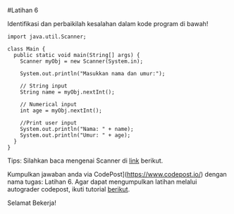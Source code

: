 #Latihan 6

Identifikasi dan perbaikilah kesalahan dalam kode program di bawah!
```
import java.util.Scanner;

class Main {
  public static void main(String[] args) {
    Scanner myObj = new Scanner(System.in);

    System.out.println("Masukkan nama dan umur:");

    // String input
    String name = myObj.nextInt();

    // Numerical input
    int age = myObj.nextInt();

    //Print user input
    System.out.println("Nama: " + name);
    System.out.println("Umur: " + age);
  }
}

```

Tips: Silahkan baca mengenai Scanner di [link](https://www.w3schools.com/java/java_user_input.asp) berikut.

Kumpulkan jawaban anda via CodePost](https://www.codepost.io/) dengan nama tugas: Latihan 6. Agar dapat mengumpulkan latihan melalui autograder codepost, ikuti tutorial [berikut](https://github.com/Jurusan-Ilmu-Komputer-Universitas-Riau/Modul_Belajar_Pemrograman/tree/main/codepost).


Selamat Bekerja!

